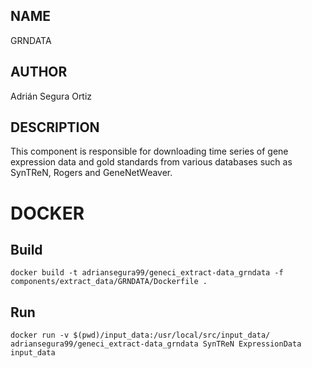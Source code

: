 ## NAME

GRNDATA

## AUTHOR

Adrián Segura Ortiz

## DESCRIPTION

This component is responsible for downloading time series of gene expression data and gold standards from various databases such as SynTReN, Rogers and GeneNetWeaver.

# DOCKER

## Build

```
docker build -t adriansegura99/geneci_extract-data_grndata -f components/extract_data/GRNDATA/Dockerfile .
```

## Run

```
docker run -v $(pwd)/input_data:/usr/local/src/input_data/ adriansegura99/geneci_extract-data_grndata SynTReN ExpressionData input_data
```
